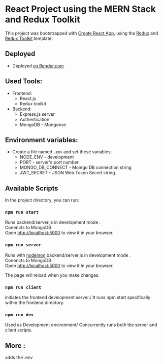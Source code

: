 # React Project using the MERN Stack and Redux Toolkit

This project was bootstrapped with [Create React App](https://github.com/facebook/create-react-app), using the [Redux](https://redux.js.org/) and [Redux Toolkit](https://redux-toolkit.js.org/) template.

## Deployed

- Deployed [on Render.com](https://tickets-r1vp.onrender.com)

## Used Tools:

- Frontend:
  - React.js
  - Redux toolkit
- Backend:
  - Express.js server
  - Authentication
  - MongoDB - Mongoose

## Environment variables:

- Create a file named `.env` and set these variables:
  - NODE_ENV - development
  - PORT - server's port number
  - MONGO_DB_CONNECT - Moingo DB connection string
  - JWT_SECRET - JSON Web Token Secret string

## Available Scripts

In the project directory, you can run:

### `npm run start`

Runs backend/server.js in development mode .\
Conencts to MongoDB.\
Open [http://localhost:5000](http://localhost:5000) to view it in your browser.

### `npm run server`

Runs with [nodemon](https://www.npmjs.com/package/nodemon) backend/server.js in development mode .\
Conencts to MongoDB.\
Open [http://localhost:5000](http://localhost:5000) to view it in your browser.

The page will reload when you make changes.

### `npm run client`

initiates the frontend development server./
It runs npm start specifically within the frontend directory.

### `npm run dev`

Used as Development environment/
Concurrently runs both the server and client scripts.

## More :

adds the .env

